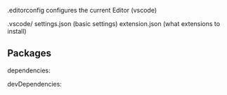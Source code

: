 .editorconfig
  configures the current Editor (vscode)

.vscode/
  settings.json (basic settings)
  extension.json (what extensions to install)


## Packages

dependencies:

devDependencies:
